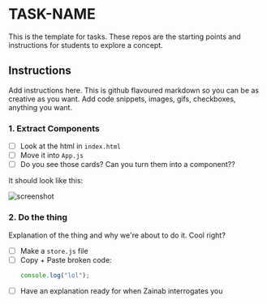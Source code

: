# TASK-NAME

This is the template for tasks. These repos are the starting points and instructions for students to explore a concept.

## Instructions

Add instructions here. This is github flavoured markdown so you can be as creative as you want. Add code snippets, images, gifs, checkboxes, anything you want.

### 1. Extract Components

- [ ] Look at the html in `index.html`
- [ ] Move it into `App.js`
- [ ] Do you see those cards? Can you turn them into a component??

It should look like this:

![screenshot](https://tenor.com/xNjE.gif)

### 2. Do the thing

Explanation of the thing and why we're about to do it. Cool right?

- [ ] Make a `store.js` file
- [ ] Copy + Paste broken code:  
  ```js
  console.log("lol");
  ```
- [ ] Have an explanation ready for when Zainab interrogates you
